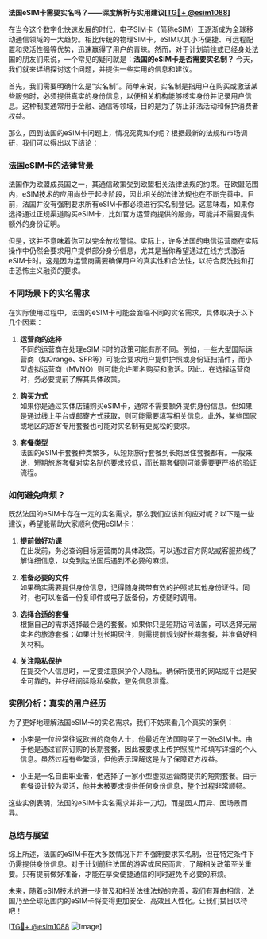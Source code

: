 **法国eSIM卡需要实名吗？——深度解析与实用建议[[TG💪+ @esim1088](https://t.me/s/esim1088)]**

在当今这个数字化快速发展的时代，电子SIM卡（简称eSIM）正逐渐成为全球移动通信领域的一大趋势。相比传统的物理SIM卡，eSIM以其小巧便捷、可远程配置和灵活性强等优势，迅速赢得了用户的青睐。然而，对于计划前往或已经身处法国的朋友们来说，一个常见的疑问就是：**法国的eSIM卡是否需要实名制？** 今天，我们就来详细探讨这个问题，并提供一些实用的信息和建议。

首先，我们需要明确什么是“实名制”。简单来说，实名制是指用户在购买或激活某些服务时，必须提供真实的身份信息，以便相关机构能够核实身份并记录用户信息。这种制度通常用于金融、通信等领域，目的是为了防止非法活动和保护消费者权益。

那么，回到法国的eSIM卡问题上，情况究竟如何呢？根据最新的法规和市场调研，我们可以得出以下结论：

### 法国eSIM卡的法律背景

法国作为欧盟成员国之一，其通信政策受到欧盟相关法律法规的约束。在欧盟范围内，eSIM技术的应用尚处于起步阶段，因此相关的法律法规也在不断完善中。目前，法国并没有强制要求所有eSIM卡都必须进行实名制登记。这意味着，如果你选择通过正规渠道购买eSIM卡，比如官方运营商提供的服务，可能并不需要提供额外的身份证明。

但是，这并不意味着你可以完全放松警惕。实际上，许多法国的电信运营商在实际操作中仍然会要求用户提供部分身份信息，尤其是当你希望通过在线方式激活eSIM卡时。这是因为运营商需要确保用户的真实性和合法性，以符合反洗钱和打击恐怖主义融资的要求。

### 不同场景下的实名需求

在实际使用过程中，法国的eSIM卡可能会面临不同的实名需求，具体取决于以下几个因素：

1. **运营商的选择**  
   不同的运营商在处理eSIM卡时的政策可能有所不同。例如，一些大型国际运营商（如Orange、SFR等）可能会要求用户提供护照或身份证扫描件，而小型虚拟运营商（MVNO）则可能允许匿名购买和激活。因此，在选择运营商时，务必要提前了解其具体政策。

2. **购买方式**  
   如果你是通过实体店铺购买eSIM卡，通常不需要额外提供身份信息。但如果是通过线上平台或邮寄方式获取，则可能需要填写相关信息。此外，某些国家或地区的游客专用套餐也可能对实名制有更宽松的要求。

3. **套餐类型**  
   法国的eSIM卡套餐种类繁多，从短期旅行套餐到长期居住套餐都有。一般来说，短期旅游套餐对实名制的要求较低，而长期套餐则可能需要更严格的验证流程。

### 如何避免麻烦？

既然法国的eSIM卡存在一定的实名需求，那么我们应该如何应对呢？以下是一些建议，希望能帮助大家顺利使用eSIM卡：

1. **提前做好功课**  
   在出发前，务必查询目标运营商的具体政策。可以通过官方网站或客服热线了解详细信息，以免到达法国后遇到不必要的麻烦。

2. **准备必要的文件**  
   如果确实需要提供身份信息，记得随身携带有效的护照或其他身份证件。同时，也可以准备一份复印件或电子版备份，方便随时调用。

3. **选择合适的套餐**  
   根据自己的需求选择最合适的套餐。如果你只是短期访问法国，可以选择无需实名的旅游套餐；如果计划长期居住，则需提前规划好长期套餐，并准备好相关材料。

4. **关注隐私保护**  
   在提交个人信息时，一定要注意保护个人隐私。确保所使用的网站或平台是安全可靠的，并仔细阅读隐私条款，避免信息泄露。

### 实例分析：真实的用户经历

为了更好地理解法国eSIM卡的实名需求，我们不妨来看几个真实的案例：

- 小李是一位经常往返欧洲的商务人士，他最近在法国购买了一张eSIM卡。由于他是通过官网订购的长期套餐，因此被要求上传护照照片和填写详细的个人信息。虽然过程有些繁琐，但他表示理解这是为了保障双方权益。

- 小王是一名自由职业者，他选择了一家小型虚拟运营商提供的短期套餐。由于套餐设计较为灵活，他并未被要求提供任何身份信息，整个过程非常顺畅。

这些实例表明，法国的eSIM卡实名需求并非一刀切，而是因人而异、因场景而异。

### 总结与展望

综上所述，法国的eSIM卡在大多数情况下并不强制要求实名制，但在特定条件下仍需提供身份信息。对于计划前往法国的游客或居民而言，了解相关政策至关重要。只有提前做好准备，才能在享受便捷通信的同时避免不必要的麻烦。

未来，随着eSIM技术的进一步普及和相关法律法规的完善，我们有理由相信，法国乃至全球范围内的eSIM卡将变得更加安全、高效且人性化。让我们拭目以待吧！

[[TG💪+ @esim1088](https://t.me/s/esim1088) ![Image](https://i.postimg.cc/4NQfJmqS/Snipaste-2025-05-13-00-14-12.png)]